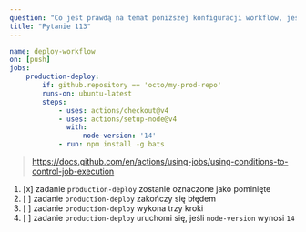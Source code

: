 ```yaml
---
question: "Co jest prawdą na temat poniższej konfiguracji workflow, jeśli zostanie uruchomiona w repozytorium `octo/my-dev-repo`?"
title: "Pytanie 113"
---
```


```yaml
name: deploy-workflow
on: [push]
jobs:
    production-deploy:
        if: github.repository == 'octo/my-prod-repo'
        runs-on: ubuntu-latest
        steps:
            - uses: actions/checkout@v4
            - uses: actions/setup-node@v4
              with:
                  node-version: '14'
            - run: npm install -g bats
```
> https://docs.github.com/en/actions/using-jobs/using-conditions-to-control-job-execution
1. [x] zadanie `production-deploy` zostanie oznaczone jako pominięte
1. [ ] zadanie `production-deploy` zakończy się błędem
1. [ ] zadanie `production-deploy` wykona trzy kroki
1. [ ] zadanie `production-deploy` uruchomi się, jeśli `node-version` wynosi `14`
